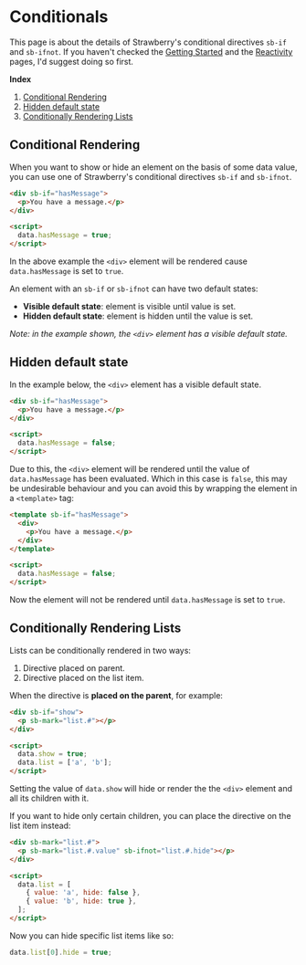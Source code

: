 # Conditionals

This page is about the details of Strawberry's conditional directives `sb-if`
and `sb-ifnot`. If you haven't checked the [Getting Started](../getting_started.md)
and the [Reactivity](./README.md) pages, I'd suggest doing so first.

**Index**

1. [Conditional Rendering](#conditional-rendering)
2. [Hidden default state](#hidden-default-state)
3. [Conditionally Rendering Lists](#conditionally-rendering-lists)

## Conditional Rendering

When you want to show or hide an element on the basis of some data value, you
can use one of Strawberry's conditional directives `sb-if` and `sb-ifnot`.

```html
<div sb-if="hasMessage">
  <p>You have a message.</p>
</div>

<script>
  data.hasMessage = true;
</script>
```

In the above example the `<div>` element will be rendered cause
`data.hasMessage` is set to `true`.

An element with an `sb-if` or `sb-ifnot` can have two default states:

- **Visible default state**: element is visible until value is set.
- **Hidden default state**: element is hidden until the value is set.

_Note: in the example shown, the `<div>` element has a visible default state._

## Hidden default state

In the example below, the `<div>` element has a visible default state.

```html
<div sb-if="hasMessage">
  <p>You have a message.</p>
</div>

<script>
  data.hasMessage = false;
</script>
```

Due to this, the `<div>` element will be rendered until the value of
`data.hasMessage` has been evaluated. Which in this case is `false`, this may be
undesirable behaviour and you can avoid this by wrapping the element in a
`<template>` tag:

```html
<template sb-if="hasMessage">
  <div>
    <p>You have a message.</p>
  </div>
</template>

<script>
  data.hasMessage = false;
</script>
```

Now the element will not be rendered until `data.hasMessage` is set to `true`.

## Conditionally Rendering Lists

Lists can be conditionally rendered in two ways:

1. Directive placed on parent.
2. Directive placed on the list item.

When the directive is **placed on the parent**, for example:

```html
<div sb-if="show">
  <p sb-mark="list.#"></p>
</div>

<script>
  data.show = true;
  data.list = ['a', 'b'];
</script>
```

Setting the value of `data.show` will hide or render the the `<div>` element and
all its children with it.

If you want to hide only certain children, you can place the directive on the list item instead:

```html
<div sb-mark="list.#">
  <p sb-mark="list.#.value" sb-ifnot="list.#.hide"></p>
</div>

<script>
  data.list = [
    { value: 'a', hide: false },
    { value: 'b', hide: true },
  ];
</script>
```

Now you can hide specific list items like so:

```javascript
data.list[0].hide = true;
```
